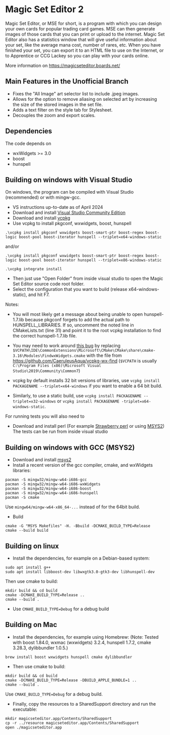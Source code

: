 # Magic Set Editor 2

Magic Set Editor, or MSE for short, is a program with which you can design your own cards for popular trading card games. MSE can then generate images of those cards that you can print or upload to the internet. Magic Set Editor also has a statistics window that will give useful information about your set, like the average mana cost, number of rares, etc. When you have finished your set, you can export it to an HTML file to use on the Internet, or to Apprentice or CCG Lackey so you can play with your cards online.

More information on https://magicseteditor.boards.net/

## Main Features in the Unofficial Branch
 * Fixes the "All Image" art selector list to include .jpeg images.
 * Allows for the option to remove aliasing on selected art by increasing the size of the stored images in the set file.
 * Adds a text filter on the style tab for Stylesheet.
 * Decouples the zoom and export scales.


## Dependencies

The code depends on
 * wxWidgets >= 3.0
 * boost
 * hunspell

## Building on windows with Visual Studio

On windows, the program can be compiled with Visual Studio (recommended) or with mingw-gcc.
 * VS instructions up-to-date as of April 2024
 * Download and install [Visual Studio Community Edition](https://visualstudio.microsoft.com/vs/community/)
 * Download and install [vcpkg](https://github.com/microsoft/vcpkg)
 * Use vcpkg to install pkgconf, wxwidgets, boost, hunspell

````
.\vcpkg install pkgconf wxwidgets boost-smart-ptr boost-regex boost-logic boost-pool boost-iterator hunspell --triplet=x64-windows-static
````
and/or
````
.\vcpkg install pkgconf wxwidgets boost-smart-ptr boost-regex boost-logic boost-pool boost-iterator hunspell --triplet=x86-windows-static
````
````
.\vcpkg integrate install
````

 * Then just use "Open Folder" from inside visual studio to open the Magic Set Editor source code root folder.
 * Select the configuration that you want to build (release x64-windows-static), and hit F7.

Notes:
 * You will most likely get a message about being unable to open hunspell-1.7.lib because pkgconf forgets to add the actual path to HUNSPELL_LIBRARIES. If so, uncomment the noted line in CMakeLists.txt (line 31) and point it to the root vcpkg installation to find the correct hunspell-1.7.lib file.

 * You may need to work around [this bug](https://github.com/microsoft/vcpkg/issues/4756) by replacing `$VCPATH\IDE\CommonExtensions\Microsoft\CMake\CMake\share\cmake-3.16\Modules\FindwxWidgets.cmake` with the file from  https://github.com/CaeruleusAqua/vcpkg-wx-find (`$VCPATH` is usually `C:\Program Files (x86)\Microsoft Visual Studio\2019\Community\Common7`)
 * vcpkg by default installs 32 bit versions of libraries, use `vcpkg install PACKAGENAME --triplet=x64-windows` if you want to enable a 64 bit build.
 * Similarly, to use a static build, use `vcpkg install PACKAGENAME --triplet=x32-windows` or `vcpkg install PACKAGENAME -triplet=x64-windows-static`.
 
For running tests you will also need to
 * Download and install perl (For example [Strawberry perl](http://strawberryperl.com/) or using [MSYS2](https://www.msys2.org/))
The tests can be run from inside visual studio

## Building on windows with GCC (MSYS2)

 * Download and install [msys2](https://www.msys2.org/)
 * Install a recent version of the gcc compiler, cmake, and wxWidgets libraries:

````
pacman -S mingw32/mingw-w64-i686-gcc
pacman -S mingw32/mingw-w64-i686-wxWidgets
pacman -S mingw32/mingw-w64-i686-boost
pacman -S mingw32/mingw-w64-i686-hunspell
pacman -S cmake
````

   Use `mingw64/mingw-w64-x86_64-...` instead of for the 64bit build.
 * Build

````
cmake -G "MSYS Makefiles" -H. -Bbuild -DCMAKE_BUILD_TYPE=Release
cmake --build build
````

## Building on linux

 * Install the dependencies, for example on a Debian-based system:

````
sudo apt install g++
sudo apt install libboost-dev libwxgtk3.0-gtk3-dev libhunspell-dev
````

Then use cmake to build:

````
mkdir build && cd build
cmake -DCMAKE_BUILD_TYPE=Release ..
cmake --build .
````

 * Use `CMAKE_BUILD_TYPE=Debug` for a debug build

## Building on Mac

 * Install the dependencies, for example using Homebrew: (Note: Tested with boost 1.84.0, wxmac (wxwidgets) 3.2.4, hunspell 1.7.2, cmake 3.28.3, dylibbundler 1.0.5.)

````
brew install boost wxwidgets hunspell cmake dylibbundler
````

 * Then use cmake to build:

````
mkdir build && cd build
cmake -DCMAKE_BUILD_TYPE=Release -DBUILD_APPLE_BUNDLE=1 ..
cmake --build .
````

   Use `CMAKE_BUILD_TYPE=Debug` for a debug build.
 * Finally, copy the resources to a SharedSupport directory and run the executable:

````
mkdir magicseteditor.app/Contents/SharedSupport
cp -r ../resource magicseteditor.app/Contents/SharedSupport
open ./magicseteditor.app
````

